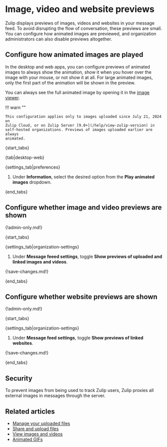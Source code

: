 # Image, video and website previews

Zulip displays previews of images, videos and websites in your message feed. To
avoid disrupting the flow of conversation, these previews are small. You can
configure how animated images are previewed, and organization administrators can
also disable previews altogether.

## Configure how animated images are played

In the desktop and web apps, you can configure previews of animated images to
always show the animation, show it when you hover over the image with your
mouse, or not show it at all. For large animated images, only the first part of
the animation will be shown in the preview.

You can always see the full animated image by opening it in the [image
viewer](/help/view-images-and-videos).

!!! warn ""

    This configuration applies only to images uploaded since July 21, 2024 on
    Zulip Cloud, or on Zulip Server [9.0+](/help/view-zulip-version) in
    self-hosted organizations. Previews of images uploaded earlier are always
    animated.

{start_tabs}

{tab|desktop-web}

{settings_tab|preferences}

1. Under **Information**, select the desired option from the **Play animated
   images** dropdown.

{end_tabs}

## Configure whether image and video previews are shown

{!admin-only.md!}

{start_tabs}

{settings_tab|organization-settings}

1. Under **Message feeed settings**, toggle **Show previews of uploaded and
   linked images and videos**.

{!save-changes.md!}

{end_tabs}

## Configure whether website previews are shown

{!admin-only.md!}

{start_tabs}

{settings_tab|organization-settings}

1. Under **Message feed settings**, toggle **Show previews of linked websites**.

{!save-changes.md!}

{end_tabs}

## Security

To prevent images from being used to track Zulip users, Zulip proxies all
external images in messages through the server.

## Related articles

* [Manage your uploaded files](/help/manage-your-uploaded-files)
* [Share and upload files](/help/share-and-upload-files)
* [View images and videos](/help/view-images-and-videos)
* [Animated GIFs](/help/animated-gifs-from-giphy)
